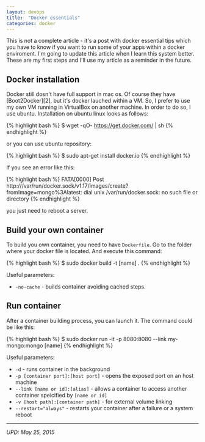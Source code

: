```yaml
---
layout: devops
title:  "Docker essentials"
categories: docker
---
```

This is not a complete article - it's a post with docker essential tips which you have to know if you want to run some of your apps within a docker enviroment. I'm going to update this article when I learn this system better. These are my first steps and I'll use my article as a reminder in the future.

## Docker installation

Docker still dosn't have full support in mac os. Of course they have [Boot2Docker][2], but it's docker lauched within a VM. So, I prefer to use my own VM running in VirtualBox on another machine. In order to do so, I use ubuntu. Installation on ubuntu linux looks as follows:

{% highlight bash %}
$ wget -qO- https://get.docker.com/ | sh
{% endhighlight %}

or you can use ubuntu repository:

{% highlight bash %}
$ sudo apt-get install docker.io
{% endhighlight %}

If you see an error like this:

{% highlight bash %}
FATA[0000] Post http:///var/run/docker.sock/v1.17/images/create?fromImage=mongo%3Alatest: dial unix /var/run/docker.sock: no such file or directory
{% endhighlight %}

you just need to reboot a server.

## Build your own container

To build you own container, you need to have `Dockerfile`. Go to the folder where your docker file is located. And execute this command:

{% highlight bash %}
$ sudo docker build -t [name] .
{% endhighlight %}

Useful parameters:

* `-no-cache` - builds container avoiding cached steps.

## Run container

After a container building process, you can launch it. The command could be like this:

{% highlight bash %}
$ sudo docker run -it -p 8080:8080 --link my-mongo:mongo [name]
{% endhighlight %}

Useful parameters:

* `-d` - runs container in the background
* `-p [container port]:[host port]` - opens the exposed port on an host machine
* `--link [name or id]:[alias]` - allows a container to access another container speicified by `[name or id]`
* `-v [host path]:[container path]` - for external volume linking
* `--restart="always"` - restarts your container after a failure or a system reboot

---

*UPD: May 25, 2015*
